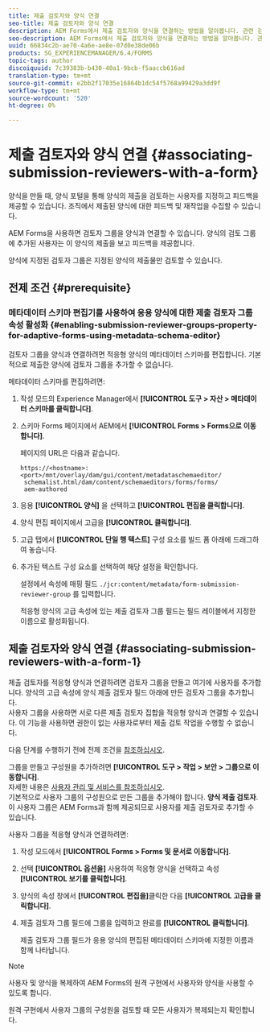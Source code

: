 ```yaml
---
title: 제출 검토자와 양식 연결
seo-title: 제출 검토자와 양식 연결
description: AEM Forms에서 제출 검토자와 양식을 연결하는 방법을 알아봅니다. 관련 검토자는 양식 포털을 통해 제출된 양식을 검토합니다.
seo-description: AEM Forms에서 제출 검토자와 양식을 연결하는 방법을 알아봅니다. 관련 검토자는 양식 포털을 통해 제출된 양식을 검토합니다.
uuid: 66834c2b-ae70-4a6e-ae8e-07d0e38de06b
products: SG_EXPERIENCEMANAGER/6.4/FORMS
topic-tags: author
discoiquuid: 7c39383b-b430-40a1-9bcb-f5aaccb616ad
translation-type: tm+mt
source-git-commit: e2bb2f17035e16864b1dc54f5768a99429a3dd9f
workflow-type: tm+mt
source-wordcount: '520'
ht-degree: 0%

---
```



# 제출 검토자와 양식 연결  {#associating-submission-reviewers-with-a-form}

양식을 만들 때, 양식 포털을 통해 양식의 제출을 검토하는 사용자를 지정하고 피드백을 제공할 수 있습니다. 조직에서 제출된 양식에 대한 피드백 및 재작업을 수집할 수 있습니다.

AEM Forms을 사용하면 검토자 그룹을 양식과 연결할 수 있습니다. 양식의 검토 그룹에 추가된 사용자는 이 양식의 제출을 보고 피드백을 제공합니다.

양식에 지정된 검토자 그룹은 지정된 양식의 제출물만 검토할 수 있습니다.

## 전제 조건 {#prerequisite}

### 메타데이터 스키마 편집기를 사용하여 응용 양식에 대한 제출 검토자 그룹 속성 활성화 {#enabling-submission-reviewer-groups-property-for-adaptive-forms-using-metadata-schema-editor}

검토자 그룹을 양식과 연결하려면 적응형 양식의 메타데이터 스키마를 편집합니다. 기본적으로 제출한 양식에 검토자 그룹을 추가할 수 없습니다.

메타데이터 스키마를 편집하려면:

1. 작성 모드의 Experience Manager에서 **[!UICONTROL 도구 > 자산 > 메타데이터 스키마를 클릭합니다]**.
1. 스키마 Forms 페이지에서 AEM에서 **[!UICONTROL Forms > Forms으로 이동합니다]**.

   페이지의 URL은 다음과 같습니다.

   ```
   https://<hostname>:<port>/mnt/overlay/dam/gui/content/metadataschemaeditor/
    schemalist.html/dam/content/schemaeditors/forms/forms/
    aem-authored
   ```

1. 응용 **[!UICONTROL 양식]** 을 선택하고 **[!UICONTROL 편집을 클릭합니다]**.
1. 양식 편집 페이지에서 고급을 **[!UICONTROL 클릭합니다]**.
1. 고급 탭에서 **[!UICONTROL 단일 행 텍스트]** 구성 요소를 빌드 폼 아래에 드래그하여 놓습니다.
1. 추가된 텍스트 구성 요소를 선택하여 해당 설정을 확인합니다.

   설정에서 속성에 매핑 필드 `./jcr:content/metadata/form-submission-reviewer-group` 를 입력합니다.

   적응형 양식의 고급 속성에 있는 제출 검토자 그룹 필드는 필드 레이블에서 지정한 이름으로 활성화됩니다.

## 제출 검토자와 양식 연결 {#associating-submission-reviewers-with-a-form-1}

제출 검토자를 적응형 양식과 연결하려면 검토자 그룹을 만들고 여기에 사용자를 추가합니다. 양식의 고급 속성에 양식 제출 검토자 필드 아래에 만든 검토자 그룹을 추가합니다.\
사용자 그룹을 사용하면 서로 다른 제출 검토자 집합을 적응형 양식과 연결할 수 있습니다. 이 기능을 사용하면 권한이 없는 사용자로부터 제출 검토 작업을 수행할 수 없습니다.

다음 단계를 수행하기 전에 전제 조건을 [참조하십시오](/help/forms/using/adding-reviewers-form.md#prerequisite).

그룹을 만들고 구성원을 추가하려면 **[!UICONTROL 도구 > 작업 > 보안 > 그룹으로 이동합니다]**.\
자세한 내용은 [사용자 관리 및 서비스를 참조하십시오](/help/sites-administering/security.md).\
기본적으로 사용자 그룹의 구성원으로 만든 그룹을 추가해야 합니다. **양식 제출 검토자**. 이 사용자 그룹은 AEM Forms과 함께 제공되므로 사용자를 제출 검토자로 추가할 수 있습니다.

사용자 그룹을 적응형 양식과 연결하려면:

1. 작성 모드에서 **[!UICONTROL Forms > Forms 및 문서로 이동합니다]**.
1. 선택 **[!UICONTROL 옵션을]** 사용하여 적응형 양식을 선택하고 속성 **[!UICONTROL 보기를 클릭합니다]**.
1. 양식의 속성 창에서 **[!UICONTROL 편집을]**&#x200B;클릭한 다음 **[!UICONTROL 고급을 클릭합니다]**.
1. 제출 검토자 그룹 필드에 그룹을 입력하고 완료를 **[!UICONTROL 클릭합니다]**.

   제출 검토자 그룹 필드가 응용 양식의 편집된 메타데이터 스키마에 지정한 이름과 함께 나타납니다.

>[!NOTE]
>
>사용자 및 양식을 복제하여 AEM Forms의 원격 구현에서 사용자와 양식을 사용할 수 있도록 합니다.
>
>원격 구현에서 사용자 그룹의 구성원을 검토할 때 모든 사용자가 복제되는지 확인합니다.

